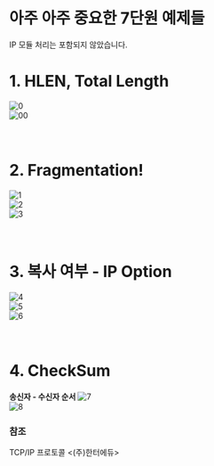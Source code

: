 아주 아주 중요한 7단원 예제들
====

IP 모듈 처리는 포함되지 않았습니다.

# 1. HLEN, Total Length
![0](https://user-images.githubusercontent.com/71186266/168683469-15d5c3fa-8a32-4d9d-a8b9-a28f86c91b65.png) <br/>
![00](https://user-images.githubusercontent.com/71186266/168683466-5eba1b3a-c835-4901-9167-4d56256443e8.png) <br/> <br/><br/>

# 2. Fragmentation!
![1](https://user-images.githubusercontent.com/71186266/168683447-f5cce5c6-5f5b-408f-8bbe-3dfd82b4fac3.png)  <br/>
![2](https://user-images.githubusercontent.com/71186266/168683451-d305b38d-c80e-4868-a886-182f91b9b0d4.png)  <br/>
![3](https://user-images.githubusercontent.com/71186266/168683454-8592fcea-bdf0-406e-9e3b-1e1738a3b13d.png) <br/> <br/><br/>

# 3. 복사 여부 - IP Option
![4](https://user-images.githubusercontent.com/71186266/168683457-23dde217-5211-488f-8d88-1f72f03618d8.png) <br/>
![5](https://user-images.githubusercontent.com/71186266/168683458-da13a833-db54-4494-92db-68b1486f4627.png) <br/>
![6](https://user-images.githubusercontent.com/71186266/168683461-2e801101-fbe2-41ff-9961-2658f0825e74.png) <br/><br/><br/>

# 4. CheckSum
**송신자 - 수신자 순서**
![7](https://user-images.githubusercontent.com/71186266/168683462-7b8f5e54-27a5-425a-b081-f574022025d7.png) <br/>
![8](https://user-images.githubusercontent.com/71186266/168683464-521ccfa2-31ca-414b-9bd8-601c4e965a59.png) <br/>

### 참조
TCP/IP 프로토콜 <(주)한터에듀>
